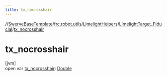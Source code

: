 ```yaml
---
title: tx_nocrosshair
---
```

//[SwerveBaseTemplate](../../../../index.html)/[frc.robot.utils](../../index.html)/[LimelightHelpers](../index.html)/[LimelightTarget_Fiducial](index.html)/[tx_nocrosshair](tx_nocrosshair.html)



# tx_nocrosshair



[jvm]\
open var [tx_nocrosshair](tx_nocrosshair.html): [Double](https://kotlinlang.org/api/latest/jvm/stdlib/kotlin/-double/index.html)




